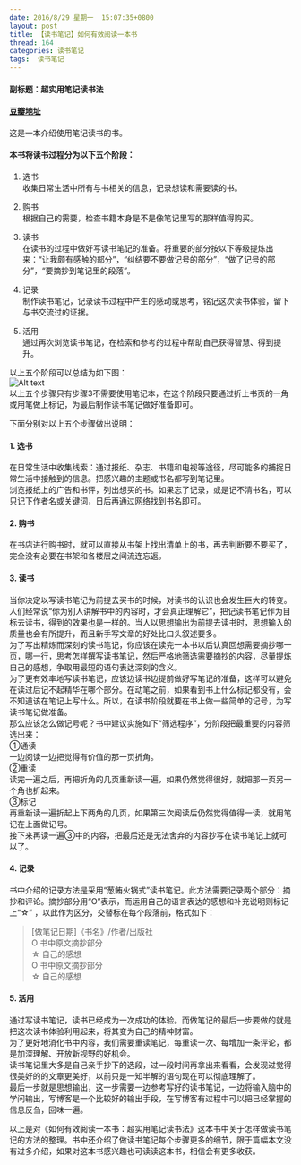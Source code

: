 ```yaml
---  
date: 2016/8/29 星期一  15:07:35+0800  
layout: post  
title: 【读书笔记】如何有效阅读一本书  
thread: 164  
categories: 读书笔记  
tags:  读书笔记  
---  
```

  
#### 副标题：超实用笔记读书法  
  
#### [豆瓣地址](https://book.douban.com/subject/26789567/)  
  
这是一本介绍使用笔记读书的书。  
  
#### 本书将读书过程分为以下五个阶段：  
1. 选书    
收集日常生活中所有与书相关的信息，记录想读和需要读的书。  
  
2. 购书  
根据自己的需要，检查书籍本身是不是像笔记里写的那样值得购买。  
  
3. 读书  
在读书的过程中做好写读书笔记的准备。将重要的部分按以下等级提炼出来：“让我颇有感触的部分”，“纠结要不要做记号的部分”，“做了记号的部分”，“要摘抄到笔记里的段落”。  
  
4. 记录  
制作读书笔记，记录读书过程中产生的感动或思考，铭记这次读书体验，留下与书交流过的证据。  
  
5. 活用  
通过再次浏览读书笔记，在检索和参考的过程中帮助自己获得智慧、得到提升。  
  
以上五个阶段可以总结为如下图：  
![Alt text](http://www.hkjdy.cn/img/howToReadABook/reading_steps.png)  
以上五个步骤只有步骤3不需要使用笔记本，在这个阶段只要通过折上书页的一角或用笔做上标记，为最后制作读书笔记做好准备即可。  
  
下面分别对以上五个步骤做出说明：  
  
#### 1. 选书  
在日常生活中收集线索：通过报纸、杂志、书籍和电视等途径，尽可能多的捕捉日常生活中接触到的信息。把感兴趣的主题或书名都写到笔记里。  
浏览报纸上的广告和书评，列出想买的书。如果忘了记录，或是记不清书名，可以只记下作者名或关键词，日后再通过网络找到书名即可。  
  
#### 2. 购书  
在书店进行购书时，就可以直接从书架上找出清单上的书，再去判断要不要买了，完全没有必要在书架和各楼层之间流连忘返。  
  
#### 3. 读书  
当你决定以写读书笔记为前提去买书的时候，对读书的认识也会发生巨大的转变。  
人们经常说“你为别人讲解书中的内容时，才会真正理解它”，把记读书笔记作为目标去读书，得到的效果也是一样的。当人以思想输出为前提去读书时，思想输入的质量也会有所提升，而且新手写文章的好处比口头叙述要多。  
为了写出精炼而深刻的读书笔记，你应该在读完一本书以后认真回想需要摘抄哪一页，哪一行，思考怎样撰写读书笔记，然后严格地筛选需要摘抄的内容，尽量提炼自己的感想，争取用最短的语句表达深刻的含义。  
为了更有效率地写读书笔记，应该边读书边提前做好写笔记的准备，这样可以避免在读过后记不起精华在哪个部分。在动笔之前，如果看到书上什么标记都没有，会不知道该在笔记上写什么。所以，在读书阶段就要在书上做一些简单的记号，为写读书笔记做准备。  
那么应该怎么做记号呢？书中建议实施如下“筛选程序”，分阶段把最重要的内容筛选出来：  
①通读  
一边阅读一边把觉得有价值的那一页折角。  
②重读  
读完一遍之后，再把折角的几页重新读一遍，如果仍然觉得很好，就把那一页另一个角也折起来。  
③标记  
再重新读一遍折起上下两角的几页，如果第三次阅读后仍然觉得值得一读，就用笔记在上面做记号。  
接下来再读一遍③中的内容，把最后还是无法舍弃的内容抄写在读书笔记上就可以了。  
  
#### 4. 记录  
书中介绍的记录方法是采用“葱鲔火锅式”读书笔记。此方法需要记录两个部分：摘抄和评论。摘抄部分用“O”表示，而运用自己的语言表达的感想和补充说明则标记上“☆” ，以此作为区分，交替标在每个段落前，格式如下：  
> [做笔记日期]《书名》/作者/出版社  
> O 书中原文摘抄部分  
> ☆ 自己的感想  
> O 书中原文摘抄部分  
> ☆ 自己的感想  
  
#### 5. 活用  
通过写读书笔记，读书已经成为一次成功的体验。而做笔记的最后一步要做的就是把这次读书体验利用起来，将其变为自己的精神财富。  
为了更好地消化书中内容，我们需要重读笔记，每重读一次、每增加一条评论，都是加深理解、开放新视野的好机会。  
读书笔记里大多是自己亲手抄下的选段，过一段时间再拿出来看看，会发现过觉得很美好的的文章更美好，以前只是一知半解的语句现在可以彻底理解了。  
最后一步就是思想输出，这一步需要一边参考写好的读书笔记，一边将输入脑中的学问输出，写博客是一个比较好的输出手段，在写博客有过程中可以把已经掌握的信息反刍，回味一遍。  
  
以上是对《如何有效阅读一本书：超实用笔记读书法》这本书中关于怎样做读书笔记的方法的整理。书中还介绍了做读书笔记每个步骤更多的细节，限于篇幅本文没有过多介绍，如果对这本书感兴趣也可读读这本书，相信会有更多收获。  
